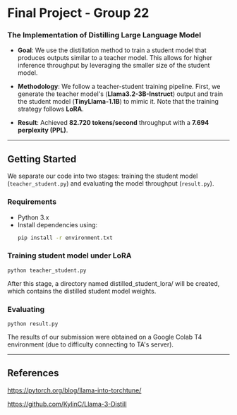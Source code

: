 # Final Project - Group 22

### The Implementation of Distilling Large Language Model

- **Goal**: We use the distillation method to train a student model that produces outputs similar to a teacher model. This allows for higher inference throughput by leveraging the smaller size of the student model.

- **Methodology**: We follow a teacher-student training pipeline. First, we generate the teacher model's (**Llama3.2-3B-Instruct**) output and train the student model (**TinyLlama-1.1B**) to mimic it. Note that the training strategy follows **LoRA**.

- **Result**: Achieved **82.720 tokens/second** throughput with a **7.694 perplexity (PPL)**.

---

## Getting Started

We separate our code into two stages: training the student model (`teacher_student.py`) and evaluating the model throughput (`result.py`).

### Requirements

- Python 3.x  
- Install dependencies using:
  ```bash
  pip install -r environment.txt

### Training student model under LoRA
    
    python teacher_student.py
    
After this stage, a directory named distilled_student_lora/ will be created, which contains the distilled student model weights.


### Evaluating
    python result.py

The results of our submission were obtained on a Google Colab T4 environment (due to difficulty connecting to TA's server).

---

## References

https://pytorch.org/blog/llama-into-torchtune/

https://github.com/KylinC/Llama-3-Distill
